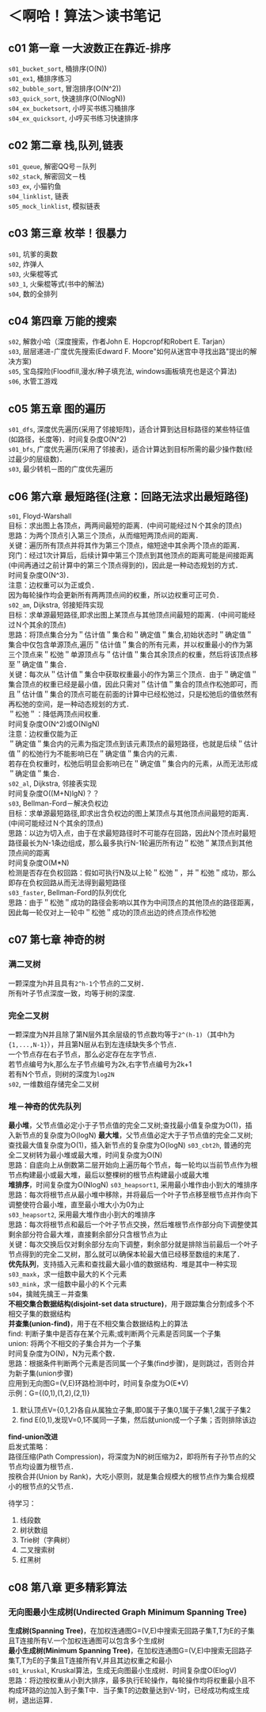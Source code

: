 # ＜啊哈！算法＞读书笔记
## c01 第一章 一大波数正在靠近-排序
`s01_bucket_sort`, 桶排序(O(N))<br>
`s01_ex1`, 桶排序练习<br>
`s02_bubble_sort`, 冒泡排序(O(N^2))<br>
`s03_quick_sort`, 快速排序(O(NlogN))<br>
`s04_ex_bucketsort`, 小哼买书练习桶排序<br>
`s04_ex_quicksort`, 小哼买书练习快速排序<br>

## c02 第二章 栈,队列,链表
`s01_queue`, 解密QQ号－队列<br>
`s02_stack`, 解密回文－栈<br>
`s03_ex`, 小猫钓鱼<br>
`s04_linklist`, 链表<br>
`s05_mock_linklist`, 模拟链表<br>

## c03 第三章 枚举！很暴力
`s01`, 坑爹的奥数<br>
`s02`, 炸弹人<br>
`s03`, 火柴棍等式<br>
`s03_1`, 火柴棍等式(书中的解法)<br>
`s04`, 数的全排列<br>

## c04 第四章 万能的搜索
`s02`, 解救小哈（深度搜索，作者John E. Hopcropf和Robert E. Tarjan）<br>
`s03`, 层层递进-广度优先搜索(Edward F. Moore"如何从迷宫中寻找出路"提出的解决方案)<br>
`s05`, 宝岛探险(Floodfill,漫水/种子填充法, windows画板填充也是这个算法)<br>
`s06`, 水管工游戏<br>

## c05 第五章 图的遍历
`s01_dfs`, 深度优先遍历(采用了邻接矩阵)，适合计算到达目标路径的某些特征值(如路径，长度等)．时间复杂度O(N^2)<br>
`s01_bfs`, 广度优先遍历(采用了邻接表)，适合计算达到目标所需的最少操作数(经过最少的层级数)．<br>
`s03`, 最少转机－图的广度优先遍历<br>

## c06 第六章 最短路径(注意：回路无法求出最短路径)
`s01`, Floyd-Warshall<br>
目标：求出图上各顶点，两两间最短的距离．(中间可能经过Ｎ个其余的顶点)<br>
思路：为两个顶点引入第三个顶点，从而缩短两顶点间的距离．<br>
关键：遍历所有顶点并将其作为第三个顶点，缩短途中其余两个顶点的距离．<br>
窍门：经过1次计算后，后续计算中第三个顶点到其他顶点的距离可能是间接距离(中间再通过之前计算中的第三个顶点得到的)，因此是一种动态规划的方式．<br>
时间复杂度O(N^3)．<br>
注意：边权重可以为正或负．<br>
  因为每轮操作均会更新所有两两顶点间的权重，所以边权重可正可负．<br>
`s02_am`, Dijkstra, 邻接矩阵实现<br>
目标：求单源最短路径,即求出图上某顶点与其他顶点间最短的距离．(中间可能经过Ｎ个其余的顶点)<br>
思路：将顶点集合分为＂估计值＂集合和＂确定值＂集合,初始状态时＂确定值＂集合中仅包含单源顶点,遍历＂估计值＂集合的所有元素，并以权重最小的作为第三个顶点来＂松弛＂单源顶点与＂估计值＂集合其余顶点的权重，然后将该顶点移至＂确定值＂集合．<br>
关键：每次从＂估计值＂集合中获取权重最小的作为第三个顶点．由于＂确定值＂集合顶点的权重已经是最小值，因此只需对＂估计值＂集合的顶点作松弛即可，而且＂估计值＂集合的顶点可能在前面的计算中已经松弛过，只是松弛后的值依然有再松弛的空间，是一种动态规划的方式．<br>
＂松弛＂：降低两顶点间权重.<br>
时间复杂度O(N^2)或O(NlgN)<br>
注意：边权重仅能为正<br>
＂确定值＂集合内的元素为指定顶点到该元素顶点的最短路径，也就是后续＂估计值＂的松弛行为不能影响已在＂确定值＂集合内的元素．<br>
若存在负权重时，松弛后明显会影响已在＂确定值＂集合内的元素，从而无法形成＂确定值＂集合．<br>
`s02_al`, Dijkstra, 邻接表实现<br>
时间复杂度O((M+N)lgN)？？<br>
`s03`, Bellman-Ford－解决负权边<br>
目标：求单源最短路径,即求出含负权边的图上某顶点与其他顶点间最短的距离．(中间可能经过Ｎ个其余的顶点)<br>
思路：以边为切入点，由于在求最短路径时不可能存在回路，因此N个顶点时最短路径最长为N-1条边组成，那么最多执行N-1轮遍历所有边＂松弛＂某顶点到其他顶点间的距离<br>
时间复杂度O(M\*N)<br>
检测是否存在负权回路：假如可执行N及以上轮＂松弛＂，并＂松弛＂成功，那么即存在负权回路从而无法得到最短路径<br>
`s03_faster`, Bellman-Ford的队列优化<br>
思路：由于＂松弛＂成功的路径会影响以其作为中间顶点的其他顶点的路径距离，因此每一轮仅对上一轮中＂松弛＂成功的顶点出边的终点顶点作松弛<br>

## c07 第七章 神奇的树
### 满二叉树
一颗深度为h并且具有`2^h-1`个节点的二叉树．<br>
所有叶子节点深度一致，均等于树的深度.<br>
### 完全二叉树
一颗深度为N并且除了第N层外其余层级的节点数均等于`2^(h-1)`（其中h为`{1,...,N-1}`），并且第N层从右到左连续缺失多个节点．<br>
一个节点存在右子节点，那么必定存在左字节点．<br>
若节点编号为k,那么左子节点编号为2k,右字节点编号为2k+1<br>
若有N个节点，则树的深度为`log2N`<br>
`s02`, 一维数组存储完全二叉树<br>
### 堆－神奇的优先队列
**最小堆**，父节点值必定小于子节点值的完全二叉树;查找最小值复杂度为O(1)，插入新节点的复杂度为O(logN)
**最大堆**，父节点值必定大于子节点值的完全二叉树;查找最大值复杂度为O(1)，插入新节点的复杂度为O(logN)
`s03_cbt2h`, 普通的完全二叉树转为最小堆或最大堆，时间复杂度为O(N)<br>
思路：自底向上从倒数第二层开始向上遍历每个节点，每一轮均以当前节点作为根节点构建最小或最大堆，最后以整棵树的根节点构建最小或最大堆<br>
**堆排序**，时间复杂度为O(NlogN)
`s03_heapsort1`, 采用最小堆作由小到大的堆排序<br>
思路：每次将根节点从最小堆中移除，并将最后一个叶子节点移至根节点并作向下调整使符合最小堆，直至最小堆大小为0为止<br>
`s03_heapsort2`, 采用最大堆作由小到大的堆排序<br>
思路：每次将根节点和最后一个叶子节点交换，然后堆根节点作部分向下调整使其剩余部分符合最大堆，直接剩余部分只含根节点为止<br>
关键：每次交换后仅对剩余部分左向下调整，剩余部分就是排除当前最后一个叶子节点得到的完全二叉树，那么就可以确保本轮最大值已经移至数组的末尾了．<br>
**优先队列**，支持插入元素和查找最大最小值的数据结构．堆是其中一种实现<br>
`s03_maxk`，求一组数中最大的Ｋ个元素<br>
`s03_mink`，求一组数中最小的Ｋ个元素<br>
`s04`，擒贼先擒王－并查集<br>
**不相交集合数据结构(disjoint-set data structure)**，用于跟踪集合分割成多个不相交子集的数据结构<br>
**并查集(union-find)**，用于在不相交集合数据结构上的算法<br>
find: 判断子集中是否存在某个元素;或判断两个元素是否同属一个子集<br>
union: 将两个不相交的子集合并为一个子集<br>
时间复杂度为O(N)，N为元素个数．<br>
思路：根据条件判断两个元素是否同属一个子集(find步骤)，是则跳过，否则合并为新子集(union步骤)<br>
应用到无向图G=(V,E)环路检测中时，时间复杂度为O(E\*V)<br>
示例：G={(0,1),(1,2),(2,1)}<br>
1. 默认顶点V={0,1,2}各自从属独立子集,即0属于子集0,1属于子集1,2属于子集2
2. find E(0,1),发现V=0,1不属同一子集，然后就union成一个子集；否则排除该边

**find-union改进**<br>
启发式策略：<br>
路径压缩(Path Compression)，将深度为N的树压缩为2，即将所有子孙节点的父节点均设置为根节点．<br>
按秩合并(Union by Rank)，大吃小原则，就是集合规模大的根节点作为集合规模小的根节点的父节点．<br>


待学习：<br>
1. 线段数
2. 树状数组
3. Trie树（字典树）
4. 二叉搜索树
5. 红黑树

## c08 第八章 更多精彩算法
### 无向图最小生成树(Undirected Graph Minimum Spanning Tree)
**生成树(Spanning Tree)**，在加权连通图G=(V,E)中搜索无回路子集T,T为E的子集且T连接所有V.一个加权连通图可以包含多个生成树<br>
**最小生成树(Minimum Spanning Tree)**，在加权连通图G=(V,E)中搜索无回路子集T,T为E的子集且T连接所有V,并且其边权重之和最小<br>
`s01_kruskal`, Kruskal算法，生成无向图最小生成树．时间复杂度O(ElogV)<br>
思路：将边按权重从小到大排序，最多执行E轮操作，每轮操作均将权重最小且不构成环路的边加入到子集T中．当子集T的边数量达到V-1时，已经成功构成生成树，退出运算．
